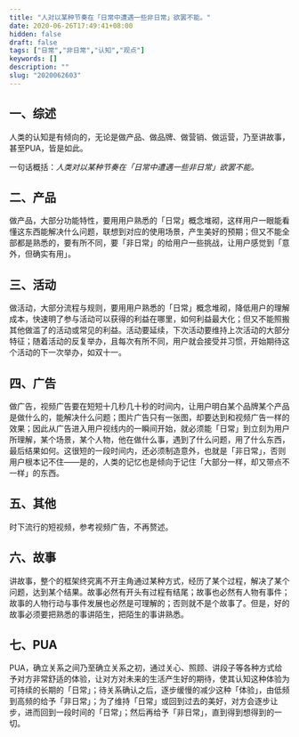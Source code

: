 ```yaml
---
title: "人对以某种节奏在「日常中遭遇一些非日常」欲罢不能。"
date: 2020-06-26T17:49:41+08:00
hidden: false
draft: false
tags: ["日常","非日常","认知","观点"]
keywords: []
description: ""
slug: "2020062603"
---
```

## 一、综述
人类的认知是有倾向的，无论是做产品、做品牌、做营销、做运营，乃至讲故事，甚至PUA，皆是如此。

一句话概括：*人类对以某种节奏在「日常中遭遇一些非日常」欲罢不能。*

## 二、产品
做产品，大部分功能特性，要用用户熟悉的「日常」概念堆砌，这样用户一眼能看懂这东西能解决什么问题，联想到对应的使用场景，产生美好的预期；但又不能全部都是熟悉的，要有所不同，要「非日常」的给用户一些挑战，让用户感觉到「意外，但确实有用」。

## 三、活动
做活动，大部分流程与规则，要用用户熟悉的「日常」概念堆砌，降低用户的理解成本，快速明了参与活动可以获得的利益在哪里，如何利益最大化；但又不能照搬其他做滥了的活动或常见的利益。活动要延续，下次活动要维持上次活动的大部分特征；随着活动的反复举办，且每次有所不同，用户就会接受并习惯，开始期待这个活动的下一次举办，如双十一。

## 四、广告
做广告，视频广告要在短短十几秒几十秒的时间内，让用户明白某个品牌某个产品是做什么的，能解决什么问题；图片广告只有一张图，却要达到和视频广告一样的效果；因此从广告进入用户视线内的一瞬间开始，就必须能「日常」到立刻为用户所理解，某个场景，某个人物，他在做什么事，遇到了什么问题，用了什么东西，最后结果如何。这很短的一段时间内，还必须制造意外，也就是「非日常」，否则用户根本记不住——是的，人类的记忆也是倾向于记住「大部分一样，却又带点不一样」的东西。

## 五、其他
时下流行的短视频，参考视频广告，不再赘述。

## 六、故事
讲故事，整个的框架终究离不开主角通过某种方式，经历了某个过程，解决了某个问题，达到某个结果。故事必然有开头有过程有结尾；故事也必然有人物有事件；故事的人物行动与事件发展也必然是可理解的；否则就不是个故事了。但是，好的故事必须要把熟悉的事讲陌生，把陌生的事讲熟悉。

## 七、PUA
PUA，确立关系之间乃至确立关系之初，通过关心、照顾、讲段子等各种方式给予对方非常舒适的体验，让对方对未来的生活产生好的期待，使其认知这种体验为可持续的长期的「日常」；待关系确认之后，逐步缓慢的减少这种「体验」，由低频到高频的给予「非日常」；为了维持「日常」或回到过去的美好，对方会逐步让步，进而回到一段时间的「日常」；然后再给予「非日常」，直到得到想得到的一切。